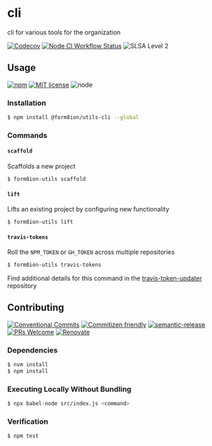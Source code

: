 # cli

cli for various tools for the organization

<!--status-badges start -->

[![Codecov][coverage-badge]][coverage-link]
[![Node CI Workflow Status][github-actions-ci-badge]][github-actions-ci-link]
![SLSA Level 2][slsa-badge]

<!--status-badges end -->

## Usage

<!--consumer-badges start -->

[![npm][npm-badge]][npm-link]
[![MIT license][license-badge]][license-link]
![node][node-badge]

<!--consumer-badges end -->

### Installation

```sh
$ npm install @form8ion/utils-cli --global
```

### Commands

#### `scaffold`

Scaffolds a new project

```sh
$ form8ion-utils scaffold
```

#### `lift`

Lifts an existing project by configuring new functionality

```sh
$ form8ion-utils lift
```

#### `travis-tokens`

Roll the `NPM_TOKEN` or `GH_TOKEN` across multiple repositories

```sh
$ form8ion-utils travis-tokens
```

Find additional details for this command in the [travis-token-updater](https://github.com/travis-token-updater)
repository

## Contributing

<!--contribution-badges start -->

[![Conventional Commits][commit-convention-badge]][commit-convention-link]
[![Commitizen friendly][commitizen-badge]][commitizen-link]
[![semantic-release][semantic-release-badge]][semantic-release-link]
[![PRs Welcome][PRs-badge]][PRs-link]
[![Renovate][renovate-badge]][renovate-link]

<!--contribution-badges end -->

### Dependencies

```sh
$ nvm install
$ npm install
```

### Executing Locally Without Bundling

```sh
$ npx babel-node src/index.js <command>
```

### Verification

```sh
$ npm test
```

[npm-link]: https://www.npmjs.com/package/@form8ion/utils-cli

[npm-badge]: https://img.shields.io/npm/v/@form8ion/utils-cli?logo=npm

[license-link]: LICENSE

[license-badge]: https://img.shields.io/github/license/form8ion/utils-cli.svg?logo=opensourceinitiative

[coverage-link]: https://codecov.io/github/form8ion/utils-cli

[coverage-badge]: https://img.shields.io/codecov/c/github/form8ion/utils-cli?logo=codecov

[commit-convention-link]: https://conventionalcommits.org

[commit-convention-badge]: https://img.shields.io/badge/Conventional%20Commits-1.0.0-yellow.svg

[commitizen-link]: http://commitizen.github.io/cz-cli/

[commitizen-badge]: https://img.shields.io/badge/commitizen-friendly-brightgreen.svg

[semantic-release-link]: https://github.com/semantic-release/semantic-release

[semantic-release-badge]: https://img.shields.io/badge/semantic--release-angular-e10079?logo=semantic-release

[PRs-link]: http://makeapullrequest.com

[PRs-badge]: https://img.shields.io/badge/PRs-welcome-brightgreen.svg

[renovate-link]: https://renovatebot.com

[renovate-badge]: https://img.shields.io/badge/renovate-enabled-brightgreen.svg?logo=renovatebot

[github-actions-ci-link]: https://github.com/form8ion/utils-cli/actions?query=workflow%3A%22Node.js+CI%22+branch%3Amaster

[github-actions-ci-badge]: https://img.shields.io/github/actions/workflow/status/form8ion/utils-cli/node-ci.yml.svg?branch=master&logo=github

[node-badge]: https://img.shields.io/node/v/@form8ion/utils-cli?logo=node.js

[slsa-badge]: https://slsa.dev/images/gh-badge-level2.svg
